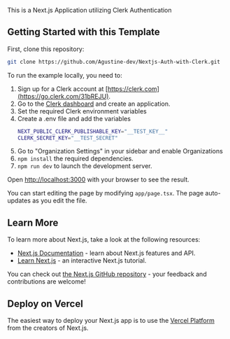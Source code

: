 This is a Next.js Application utilizing Clerk Authentication

## Getting Started with this Template

First, clone this repository:

```bash
git clone https://github.com/Agustine-dev/Nextjs-Auth-with-Clerk.git
```

To run the example locally, you need to:

1. Sign up for a Clerk account at [https://clerk.com](https://go.clerk.com/31bREJU).
2. Go to the [Clerk dashboard](https://go.clerk.com/4I5LXFj) and create an application.
3. Set the required Clerk environment variables
4. Create a .env file and add the variables
   ```bash
   NEXT_PUBLIC_CLERK_PUBLISHABLE_KEY="__TEST_KEY__"
   CLERK_SECRET_KEY="__TEST_SECRET"
   ```  
6. Go to "Organization Settings" in your sidebar and enable Organizations
7. `npm install` the required dependencies.
8. `npm run dev` to launch the development server.

Open [http://localhost:3000](http://localhost:3000) with your browser to see the result.

You can start editing the page by modifying `app/page.tsx`. The page auto-updates as you edit the file.

## Learn More

To learn more about Next.js, take a look at the following resources:

- [Next.js Documentation](https://nextjs.org/docs) - learn about Next.js features and API.
- [Learn Next.js](https://nextjs.org/learn) - an interactive Next.js tutorial.

You can check out [the Next.js GitHub repository](https://github.com/vercel/next.js/) - your feedback and contributions are welcome!

## Deploy on Vercel

The easiest way to deploy your Next.js app is to use the [Vercel Platform](https://vercel.com/new?utm_medium=default-template&filter=next.js&utm_source=create-next-app&utm_campaign=create-next-app-readme) from the creators of Next.js.
